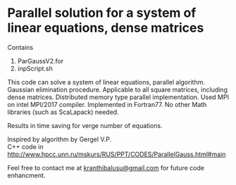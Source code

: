 # Parallel solution for a system of linear equations, dense matrices

Contains 
1) ParGaussV2.for
2) inpScript.sh

This code can solve a system of linear equations, parallel algorithm. 
Gaussian elimination procedure. Applicable to all square matrices, including dense matrices. 
Distributed memory type parallel implementation. 
Used MPI on intel MPI/2017 compiler. 
Implemented in Fortran77. No other Math libraries (such as ScaLapack) needed. 

Results in time saving for verge number of equations. 

Inspired by algorithm by Gergel V.P.  
C++ code in http://www.hpcc.unn.ru/mskurs/RUS/PPT/CODES/ParallelGauss.html#main


Feel free to contact me at kranthibalusu@gmail.com for future code enhancment. 
